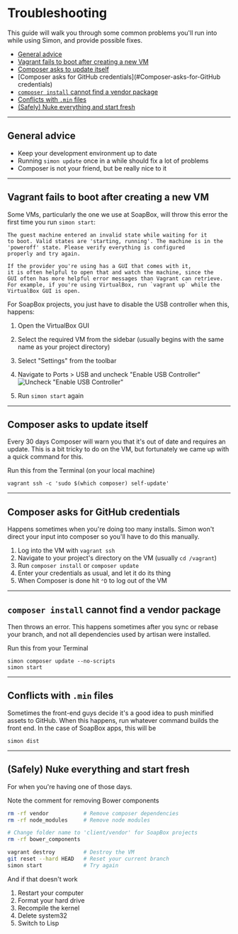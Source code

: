 # Troubleshooting

This guide will walk you through some common problems you'll run into while
using Simon, and provide possible fixes.

* [General advice](#General-advice)
* [Vagrant fails to boot after creating a new VM](#Vagrant-fails-to-boot-after-creating-a-new-VM)
* [Composer asks to update itself](#Composer-asks-to-update-itself)
* [Composer asks for GitHub credentials](#Composer-asks-for-GitHub credentials)
* [`composer install` cannot find a vendor package](#composer-install-cannot-find-a-vendor-package)
* [Conflicts with `.min` files](#Conflicts-with-.min-files)
* [(Safely) Nuke everything and start fresh](#Safely-Nuke-everything-and-start-fresh)

***

## General advice

* Keep your development environment up to date
* Running `simon update` once in a while should fix a lot of problems
* Composer is not your friend, but be really nice to it

***

## Vagrant fails to boot after creating a new VM

Some VMs, particularly the one we use at SoapBox, will throw this error the
first time you run `simon start`:

```
The guest machine entered an invalid state while waiting for it
to boot. Valid states are 'starting, running'. The machine is in the
'poweroff' state. Please verify everything is configured
properly and try again.

If the provider you're using has a GUI that comes with it,
it is often helpful to open that and watch the machine, since the
GUI often has more helpful error messages than Vagrant can retrieve.
For example, if you're using VirtualBox, run `vagrant up` while the
VirtualBox GUI is open.
```

For SoapBox projects, you just have to disable the USB controller when this,
happens:

1. Open the VirtualBox GUI

2. Select the required VM from the sidebar (usually begins with the same name
	as your project directory)

3. Select "Settings" from the toolbar

4. Navigate to Ports > USB and uncheck "Enable USB Controller"
![Uncheck "Enable USB Controller"](https://cloud.githubusercontent.com/assets/1693461/3714677/bc80d5a4-15b6-11e4-84fb-3460f2297e27.png)

5. Run `simon start` again


***

## Composer asks to update itself

Every 30 days Composer will warn you that it's out of date and requires an
update. This is a bit tricky to do on the VM, but fortunately we came up with
a quick command for this.

Run this from the Terminal (on your local machine)

```
vagrant ssh -c 'sudo $(which composer) self-update'
```

***

## Composer asks for GitHub credentials

Happens sometimes when you're doing too many installs. Simon won't direct your
input into composer so you'll have to do this manually.

1. Log into the VM with `vagrant ssh`
2. Navigate to your project's directory on the VM (usually `cd /vagrant`)
3. Run `composer install` or `composer update`
4. Enter your credentials as usual, and let it do its thing
5. When Composer is done hit `⌃D` to log out of the VM

***

## `composer install` cannot find a vendor package

Then throws an error. This happens sometimes after you sync or rebase your
branch, and not all dependencies used by artisan were installed.

Run this from your Terminal

```
simon composer update --no-scripts
simon start
```

***

## Conflicts with `.min` files

Sometimes the front-end guys decide it's a good idea to push minified assets to
GitHub. When this happens, run whatever command builds the front end. In the
case of SoapBox apps, this will be

```
simon dist
```

***

## (Safely) Nuke everything and start fresh

For when you're having one of those days.

Note the comment for removing Bower components

```sh
rm -rf vendor           # Remove composer dependencies
rm -rf node_modules     # Remove node modules

# Change folder name to 'client/vendor' for SoapBox projects
rm -rf bower_components

vagrant destroy         # Destroy the VM
git reset --hard HEAD   # Reset your current branch
simon start             # Try again
```

And if that doesn't work

1. Restart your computer
2. Format your hard drive
3. Recompile the kernel
4. Delete system32
5. Switch to Lisp

